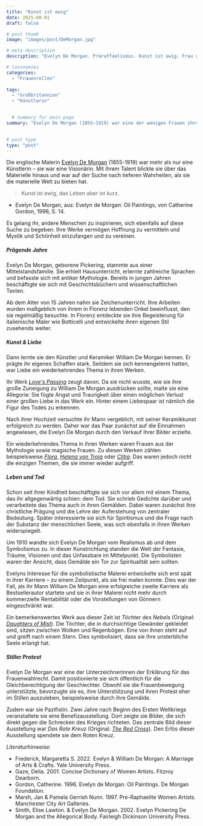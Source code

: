 ```yaml
---
title: "Kunst ist ewig"
date: 2025-08-01
draft: false

# post thumb
image: "images/post/DeMorgan.jpg"

# meta description
description: "Evelyn De Morgan. Präraffaelismus. Kunst ist ewig. Frau und Kunst. Leben, Tod, Auferstehung. Florenz, London. William De Morgan. Keramik. Kunst. Erfolgreiche Malerin. Erfolgreiche Künstlerin. Feminismus in Kunst. Pazifismus. Frauenwahlrecht England. Gleichstellung Geschlechter. Realismus Symbolismus Kunst. Töchter des Nebels. Red Cross."

# taxonomies
categories:
  - "Frauenrollen"
 
tags:
  - "Großbritannien"
  - "Künstlerin"
  

  # summary for main page
summary: "Evelyn De Morgan (1855–1919) war eine der wenigen Frauen ihrer Zeit, die als Künstlerin erfolgreich war. In ihren Werken thematisierte sie Liebe, Tod und Auferstehung sowie Pazifismus und Frauenrechte."
  

# post type
type: "post"
---
```


Die englische Malerin [Evelyn De Morgan](https://artherstory.net/evelyn-de-morgan-painting-truth-and-beauty/
) (1855-1919) war mehr als nur eine Künstlerin – sie war eine Visionärin. Mit ihrem Talent blickte sie über das Materielle hinaus und war auf der Suche nach tieferen Wahrheiten, als sie die materielle Welt zu bieten hat. 

>Kunst ist ewig, das Leben aber ist kurz.

- Evelyn De Morgan, aus: Evelyn de Morgan: Oil Paintings, von Catherine Gordon, 1996, S. 14.

Es gelang ihr, andere Menschen zu inspirieren, sich ebenfalls auf diese Suche zu begeben. Ihre Werke vermögen Hoffnung zu vermitteln und Mystik und Schönheit einzufangen und zu vereinen.

##### Prägende Jahre

Evelyn De Morgan, geborene Pickering, stammte aus einer Mittelstandsfamilie. Sie erhielt Hausunterricht, erlernte zahlreiche Sprachen und befasste sich mit antiker Mythologie. Bereits in jungen Jahren beschäftigte sie sich mit Geschichtsbüchern und wissenschaftlichen Texten.

Ab dem Alter von 15 Jahren nahm sie Zeichenunterricht. Ihre Arbeiten wurden maßgeblich von ihrem in Florenz lebenden Onkel beeinflusst, den sie regelmäßig besuchte. In Florenz entdeckte sie ihre Begeisterung für italienische Maler wie Botticelli und entwickelte ihren eigenen Stil zusehends weiter.

##### Kunst & Liebe

Dann lernte sie den Künstler und Keramiker William De Morgan kennen. Er prägte ihr eigenes Schaffen stark. Seitdem sie sich kennengelernt hatten, war Liebe ein wiederkehrendes Thema in ihren Werken. 

Ihr Werk [*Love's Passing*](https://www.demorgan.org.uk/collection/loves-passing/) zeugt davon. Da sie nicht wusste, wie sie ihre große Zuneigung zu William De Morgan ausdrücken sollte, malte sie eine Allegorie: Sie fügte Angst und Traurigkeit über einen möglichen Verlust einer großen Liebe in das Werk ein. Hinter einem Liebespaar ist nämlich die Figur des Todes zu erkennen.

Nach ihrer Hochzeit versuchte ihr Mann vergeblich, mit seiner Keramikkunst erfolgreich zu werden. Daher war das Paar zunächst auf die Einnahmen angewiesen, die Evelyn De Morgan durch den Verkauf ihrer Bilder erzielte.

Ein wiederkehrendes Thema in ihren Werken waren Frauen aus der Mythologie sowie magische Frauen. Zu diesen Werken zählen beispielsweise [*Flora*](https://de.wikipedia.org/wiki/Evelyn_De_Morgan#/media/Datei:EvelyndeMorgan.jpg), [*Helena von Troja*](https://www.demorgan.org.uk/collection/helen-of-troy/#iLightbox[lifestyle]/0) oder [*Clitia*](https://de.wikipedia.org/wiki/Evelyn_De_Morgan#/media/Datei:Morgan_Evelyn_de_-_Clytie_-_1887.jpg). Das waren jedoch nicht die einzigen Themen, die sie immer wieder aufgriff.

##### Leben und Tod

Schon seit ihrer Kindheit beschäftigte sie sich vor allem mit einem Thema, das ihr allgegenwärtig schien: dem Tod. Sie schrieb Gedichte darüber und verarbeitete das Thema auch in ihren Gemälden. Dabei waren zunächst ihre christliche Prägung und die Lehre der Auferstehung von zentraler Bedeutung. Später interessierte sie sich für Spiritismus und die Frage nach der Substanz der menschlichen Seele, was sich ebenfalls in ihren Werken widerspiegelt.

Um 1910 wandte sich Evelyn De Morgan vom Realismus ab und dem Symbolismus zu. In dieser Kunstrichtung standen die Welt der Fantasie, Träume, Visionen und das Unfassbare im Mittelpunkt. Die Symbolisten waren der Ansicht, dass Gemälde ein Tor zur Spiritualität sein sollten.

Evelyns Interesse für die symbolistische Malerei entwickelte sich erst spät in ihrer Karriere – zu einem Zeitpunkt, als sie frei malen konnte. Dies war der Fall, als ihr Mann William De Morgan eine erfolgreiche zweite Karriere als Bestsellerautor startete und sie in ihrer Malerei nicht mehr durch kommerzielle Rentabilität oder die Vorstellungen von Gönnern eingeschränkt war.

Ein bemerkenswertes Werk aus dieser Zeit ist *Töchter des Nebels* (Original: [*Daughters of Mist*](https://www.demorgan.org.uk/collection/daughters-of-the-mist/)). Die Töchter, die in durchsichtige Gewänder gekleidet sind, sitzen zwischen Wolken und Regenbögen. Eine von ihnen steht auf und greift nach einem Stern. Dies symbolisiert, dass sie ihre unsterbliche Seele erlangt hat.

##### Stiller Protest

Evelyn De Morgan war eine der Unterzeichnerinnen der Erklärung für das Frauenwahlrecht. Damit positionierte sie sich öffentlich für die Gleichberechtigung der Geschlechter. Obwohl sie die Frauenbewegung unterstützte, bevorzugte sie es, ihre Unterstützung und ihren Protest eher im Stillen auszuleben, beispielsweise durch ihre Gemälde.

Zudem war sie Pazifistin. Zwei Jahre nach Beginn des Ersten Weltkriegs veranstaltete sie eine Benefizausstellung. Dort zeigte sie Bilder, die sich direkt gegen die Schrecken des Krieges richteten.  Das zentrale Bild dieser Ausstellung war *Das Rote Kreuz* (Original: [*The Red Cross*](https://www.demorgan.org.uk/collection/the-red-cross/)). Den Erlös dieser Ausstellung spendete sie dem Roten Kreuz.


*Literaturhinweise:*
- Frederick, Margaretta S. 2022. Evelyn & William De Morgan: A Marriage of Arts & Crafts. Yale University Press.
- Gaze, Delia. 2001. Concise Dictionary of Women Artists. Fitzroy Dearborn.
- Gordon, Catherine. 1996. Evelyn de Morgan: Oil Paintings. De Morgan Foundation. 
- Marsh, Jan & Pamela Gerrish Nunn. 1997. Pre-Raphaelite Women Artists. Manchester City Art Galleries.
- Smith, Elise Lawton. & Evelyn De Morgan. 2002. Evelyn Pickering De Morgan and the Allegorical Body. Fairleigh Dickinson University Press.
